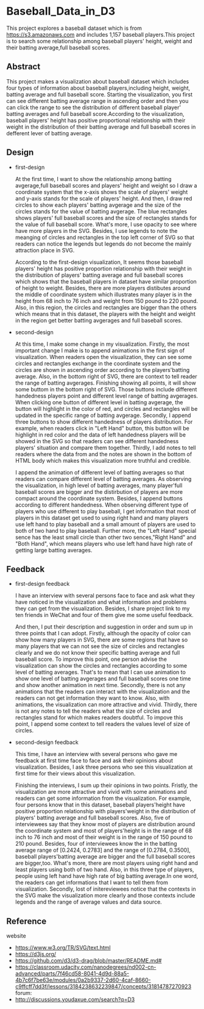# Baseball_Data_in_D3
   This project explores a baseball dataset which is from https://s3.amazonaws.com and includes 1,157 baseball players.This project is to search some relationship among baseball players' height, weight and their batting average,full baseball scores.

## Abstract
   This project makes a visualization about baseball dataset which includes four types of information about baseball players,including height, weight, batting average and full baseball score. Starting the visualization, you first can see different batting average range in ascending order and then you can click the range to see the distribution of different baseball player' batting averages and full baseball score.According to the visualization, baseball players' height has positive proportional relationship with their weight in the distribution of their batting average and full baseball scores in defferent lever of batting average.

## Design
* first-design

     At the first time, I want to show the relationship among batting avgerage,full baseball scores and players' height and weight so I draw a coordinate system that the x-axis shows the scale of players' weight and y-axis stands for the scale of players' height. And then, I draw red circles to show each players' batting avgerage and the size of the circles stands for the value of batting avgerage. The blue rectangles shows players' full baseball scores and the size of rectangles stands for the value of full baseball score. What's more, I use opacity to see where have more players in the SVG. Besides, I use legends to note the meanging of circles and rectangles in the top left corner of SVG so that readers can notice the legends but legends do not become the mainly attraction place in SVG.
      
     According to the first-design visualization, It seems those baseball players' height has positive proportion relationship with their weight in the distribution of players' batting average and full baseball scores which shows that the baseball players in dataset have similar proportion of height to weight. Besides, there are more players distibutes around the middle of coordinate system which illustrates many player is in the height from 68 inch to 76 inch and weight from 150 pound to 220 pound. Also, in this region, the circles and rectangles are bigger than the others which means that in this dataset, the players with the height and weight in the region get better batting avgerages and full baseball scores.

* second-design

     At this time, I make some change in my visualization. Firstly, the most important change I make is to append animations in the first sign of visualization. When readers open the visualization, they can see some circles and rectangles exchange in the coordinate system and the circles are shown in ascending order according to the players'batting average. Also, in the bottom right of SVG, there are context to tell reader the range of batting avgerages. Finishing showing all points, it will show some buttom in the bottom right of SVG. Those buttons include different handedness players point and different level range of batting avgerages. When clicking one button of different level in batting avgerage, the button will highlight in the color of red, and circles and rectangles will be updated in the specific range of batting avgerage. Secondly, I append three buttons to show different handedness of players distribution. For example, when readers click in "Left Hand" button, this button will be highlight in red color and the data of left handedness players will be showed in the SVG so that readers can see different handedness players' situation and compare them together. Thirdly, I add notes to tell readers where the data from and the notes are shown in the bottom of HTML body which makes this visualization more truthful and credible.
     
     I append the animation of different level of batting averages so that readers can compare different level of batting averages. As observing the visualization, in high level of batting averages, many player'full baseball scores are bigger and the distirbution of players are more compact around the coordinate system. Besides, I append buttons according to different handedness. When observing different type of players who use different to play baseball, I get information that most of players in this dataset get used to using right hand and many players use left hand to play baseball and a small amount of players are used to both of two hand to play baseball. Further more, the "Left Hand" special sence has the least small circle than other two sences,"Right Hand" and "Both Hand", which means players who use left hand have high rate of getting large batting averages.

## Feedback
* first-design feedback

     I have an interview with several persons face to face and ask what they have noticed in the visualization and what information and problems they can get from the visualization. Besides, I share project link to my ten friends in WeChat and four of them give me some useful feedback.
     
     And then, I put their description and suggestion in order and sum up in three points that I can adopt. Firstly, although the opacity of color can show how many players in SVG, there are some regions that have so many players that we can not see the size of circles and rectangles clearly and we do not know their specific batting average and full baseball score. To improve this point, one person advise the visualization can show the circles and rectangles according to some level of batting averages. That's to mean that I can use animation to show one level of batting avgerages and full baseball scores one time and show another animation in next time. Secondly, there is not any animations that the readers can interact with the visualization and the readers can not get information they want to know. Also, with animations, the visualization can more attractive and vivid. Thirdly, there is not any notes to tell the readers what the size of circles and rectangles stand for which makes readers doubtful. To impove this point, I append some context to tell readers the values level of size of circles.

* second-design feedback

     This time, I have an interview with several persons who gave me feedback at first time face to face and ask their opinions about visualization. Besides, I ask three persons who see this visualization at first time for their views about this visualization. 
     
     Finishing the interviews, I sum up their opinions in two points. Fristly, the visualization are more attractive and vivid with some animations and readers can get some information from the visualization. For example, four persons know that in this dataset, baseball players'height have positive proportion relationship with players'weight in the distribution of players' batting average and full baseball scores. Also, five of interviewees say that they know most of players are distribution around the coordinate system and most of players'height is in the range of 68 inch to 76 inch and most of their weight is in the range of 150 pound to 210 pound. Besides, four of interviewees know the in the batting average range of [0.2424, 0.2783] and the range of [0.2784, 0.3500], baseball players'batting average are bigger and the full baseball scores are bigger,too. What's more, there are most players using right hand and least players using both of two hand. Also, in this three type of players, people using left hand have high rate of big batting average.In one word, the readers can get informations that I want to tell them from visualization. Secondly, lost of initereviewees notice that the contexts in the SVG make the visualization more clearly and those contexts include legends and the range of average values and data source.

## Reference
website
* https://www.w3.org/TR/SVG/text.html
* https://d3js.org/
* https://github.com/d3/d3-drag/blob/master/README.md#
* https://classroom.udacity.com/nanodegrees/nd002-cn-advanced/parts/7f46cd58-8041-4d9d-88a5-4b7c6f7be63e/modules/0a2b9337-2d60-4caf-8660-c9ffcff7dd3f/lessons/3184238632239847/concepts/31814787270923
forum: 
* http://discussions.youdaxue.com/search?q=D3
